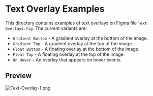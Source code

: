 # Text Overlay Examples

This directory contains examples of text overlays on Figma file `Text Overlays.fig`. The current variants are:

* `Gradient Bottom` - A gradient overlay at the bottom of the image.
* `Gradient Top` - A gradient overlay at the top of the image.
* `Float Bottom` - A floating overlay at the bottom of the image.
* `Float Top` - A floating overlay at the top of the image.
* `On Hover` - An overlay that appears on hover events.

## Preview

![Text-Overlay-1.png](https://i.postimg.cc/bdcQZGsN/Text-Overlay-1.png)